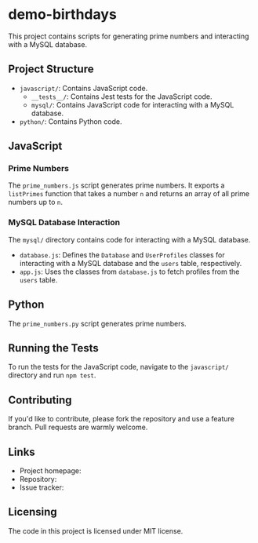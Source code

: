 # demo-birthdays

This project contains scripts for generating prime numbers and interacting with a MySQL database.

## Project Structure

- `javascript/`: Contains JavaScript code.
  - `__tests__/`: Contains Jest tests for the JavaScript code.
  - `mysql/`: Contains JavaScript code for interacting with a MySQL database.
- `python/`: Contains Python code.

## JavaScript

### Prime Numbers

The `prime_numbers.js` script generates prime numbers. It exports a `listPrimes` function that takes a number `n` and returns an array of all prime numbers up to `n`.

### MySQL Database Interaction

The `mysql/` directory contains code for interacting with a MySQL database.

- `database.js`: Defines the `Database` and `UserProfiles` classes for interacting with a MySQL database and the `users` table, respectively.
- `app.js`: Uses the classes from `database.js` to fetch profiles from the `users` table.

## Python

The `prime_numbers.py` script generates prime numbers.

## Running the Tests

To run the tests for the JavaScript code, navigate to the `javascript/` directory and run `npm test`.

## Contributing

If you'd like to contribute, please fork the repository and use a feature branch. Pull requests are warmly welcome.

## Links

- Project homepage: 
- Repository: 
- Issue tracker: 

## Licensing

The code in this project is licensed under MIT license.